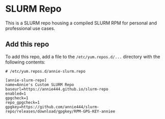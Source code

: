 # SLURM Repo

This is a SLURM repo housing a compiled SLURM RPM for personal and professional use cases.

## Add this repo

To add this repo, add a file to the `/etc/yum.repos.d/...` directory with the following contents:

```
# /etc/yum.repos.d/annie-slurm.repo

[annie-slurm-repo]
name=Annie's Custom SLURM Repo
baseurl=https://annie444.github.io/slurm-repo
enabled=1
gpgcheck=1
repo_gpgcheck=1
gpgkey=https://github.com/annie444/slurm-repo/releases/download/gpgkey/RPM-GPG-KEY-anniee

```
